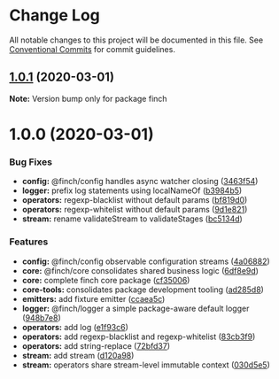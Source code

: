 # Change Log

All notable changes to this project will be documented in this file.
See [Conventional Commits](https://conventionalcommits.org) for commit guidelines.

## [1.0.1](https://github.com/mseeley/finch/compare/v1.0.0...v1.0.1) (2020-03-01)

**Note:** Version bump only for package finch





# 1.0.0 (2020-03-01)


### Bug Fixes

* **config:** @finch/config handles async watcher closing ([3463f54](https://github.com/mseeley/finch/commit/3463f54))
* **logger:** prefix log statements using localNameOf ([b3984b5](https://github.com/mseeley/finch/commit/b3984b5))
* **operators:** regexp-blacklist without default params ([bf819d0](https://github.com/mseeley/finch/commit/bf819d0))
* **operators:** regexp-whitelist without default params ([9d1e821](https://github.com/mseeley/finch/commit/9d1e821))
* **stream:** rename validateStream to validateStages ([bc5134d](https://github.com/mseeley/finch/commit/bc5134d))


### Features

* **config:** @finch/config observable configuration streams ([4a06882](https://github.com/mseeley/finch/commit/4a06882))
* **core:** @finch/core consolidates shared business logic ([6df8e9d](https://github.com/mseeley/finch/commit/6df8e9d))
* **core:** complete finch core package ([cf35006](https://github.com/mseeley/finch/commit/cf35006))
* **core-tools:** consolidates package development tooling ([ad285d8](https://github.com/mseeley/finch/commit/ad285d8))
* **emitters:** add fixture emitter ([ccaea5c](https://github.com/mseeley/finch/commit/ccaea5c))
* **logger:** @finch/logger a simple package-aware default logger ([948b7e8](https://github.com/mseeley/finch/commit/948b7e8))
* **operators:** add log ([e1f93c6](https://github.com/mseeley/finch/commit/e1f93c6))
* **operators:** add regexp-blacklist and regexp-whitelist ([83cb3f9](https://github.com/mseeley/finch/commit/83cb3f9))
* **operators:** add string-replace ([72bfd37](https://github.com/mseeley/finch/commit/72bfd37))
* **stream:** add stream ([d120a98](https://github.com/mseeley/finch/commit/d120a98))
* **stream:** operators share stream-level immutable context ([030d5e5](https://github.com/mseeley/finch/commit/030d5e5))
